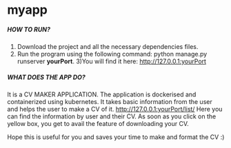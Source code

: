 # myapp
##### HOW TO RUN?
1) Download the project and all the necessary dependencies files.
2) Run the program using the following command: 
   python manage.py runserver **yourPort**.
3)You will find it here: http://127.0.0.1:yourPort


##### WHAT DOES THE APP DO?
It is a CV MAKER APPLICATION.
The application is dockerised and containerized using kubernetes.
It takes basic information from the user and helps the user to make a CV of it.
http://127.0.0.1:yourPort/list/ Here you can find the information by user and their CV. 
As soon as you click on the yellow box, you get to avail the feature of downloading your CV.


Hope this is useful for you and saves your time to make and format the CV :)
